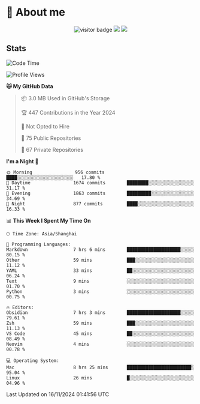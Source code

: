 <!-- ![](https://youpai.roccoshi.top/img/20200804214216.png) -->

# 🧐 About me
 
<p align="center">
<img src="https://visitor-badge.laobi.icu/badge?page_id=Lincest.Lincest&title=hits" alt="visitor badge"/>
<a href="mailto:imroccoshi@gmail.com"><img src="https://img.shields.io/badge/gmail-imroccoshi%40gmail.com-red"></a>
<a href="https://blog.roccoshi.top"><img src="https://img.shields.io/badge/blog-roccoshi-green"></a>
</p>

## Stats

<!--START_SECTION:waka-->
![Code Time](http://img.shields.io/badge/Code%20Time-1%2C676%20hrs%2018%20mins-blue)

![Profile Views](http://img.shields.io/badge/Profile%20Views-3-blue)

**🐱 My GitHub Data** 

> 📦 3.0 MB Used in GitHub's Storage 
 > 
> 🏆 447 Contributions in the Year 2024
 > 
> 🚫 Not Opted to Hire
 > 
> 📜 75 Public Repositories 
 > 
> 🔑 67 Private Repositories 
 > 
**I'm a Night 🦉** 

```text
🌞 Morning                956 commits         ████░░░░░░░░░░░░░░░░░░░░░   17.80 % 
🌆 Daytime                1674 commits        ████████░░░░░░░░░░░░░░░░░   31.17 % 
🌃 Evening                1863 commits        █████████░░░░░░░░░░░░░░░░   34.69 % 
🌙 Night                  877 commits         ████░░░░░░░░░░░░░░░░░░░░░   16.33 % 
```


📊 **This Week I Spent My Time On** 

```text
🕑︎ Time Zone: Asia/Shanghai

💬 Programming Languages: 
Markdown                 7 hrs 6 mins        ████████████████████░░░░░   80.15 % 
Other                    59 mins             ███░░░░░░░░░░░░░░░░░░░░░░   11.12 % 
YAML                     33 mins             ██░░░░░░░░░░░░░░░░░░░░░░░   06.24 % 
Text                     9 mins              ░░░░░░░░░░░░░░░░░░░░░░░░░   01.70 % 
Python                   3 mins              ░░░░░░░░░░░░░░░░░░░░░░░░░   00.75 % 

🔥 Editors: 
Obsidian                 7 hrs 3 mins        ████████████████████░░░░░   79.61 % 
Zsh                      59 mins             ███░░░░░░░░░░░░░░░░░░░░░░   11.13 % 
VS Code                  45 mins             ██░░░░░░░░░░░░░░░░░░░░░░░   08.49 % 
Neovim                   4 mins              ░░░░░░░░░░░░░░░░░░░░░░░░░   00.78 % 

💻 Operating System: 
Mac                      8 hrs 25 mins       ████████████████████████░   95.04 % 
Linux                    26 mins             █░░░░░░░░░░░░░░░░░░░░░░░░   04.96 % 
```


 Last Updated on 16/11/2024 01:41:56 UTC
<!--END_SECTION:waka-->


